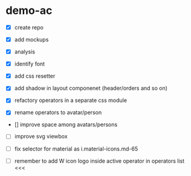# demo-ac

- [x] create repo
- [x] add mockups
- [x] analysis
- [x] identify font
- [x] add css resetter

- [x] add shadow in layout componenet (header/orders and so on)
- [x] refactory operators in a separate css module
- [x] rename operators to avatar/person
- [] improve space among avatars/persons
- [ ] improve svg viewbox
- [ ] fix selector for material as i.material-icons.md-65

- [ ] remember to add W icon logo inside active operator in operators list <<<